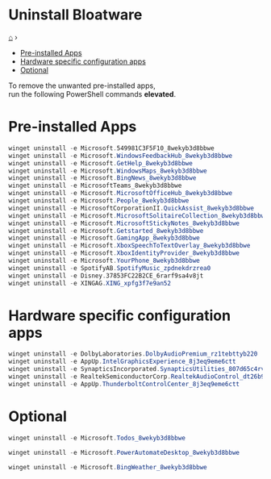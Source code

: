 <h1> Uninstall Bloatware </h1>

[⌂](../README.md) ›

- [Pre-installed Apps](#pre-installed-apps)
- [Hardware specific configuration apps](#hardware-specific-configuration-apps)
- [Optional](#optional)

To remove the unwanted pre-installed apps,  
run the following PowerShell commands **elevated**.

# Pre-installed Apps
```powershell
winget uninstall -e Microsoft.549981C3F5F10_8wekyb3d8bbwe                  # Cortana
winget uninstall -e Microsoft.WindowsFeedbackHub_8wekyb3d8bbwe             # Feedback Hub
winget uninstall -e Microsoft.GetHelp_8wekyb3d8bbwe                        # Get Help
winget uninstall -e Microsoft.WindowsMaps_8wekyb3d8bbwe                    # Maps
winget uninstall -e Microsoft.BingNews_8wekyb3d8bbwe                       # Microsoft News
winget uninstall -e MicrosoftTeams_8wekyb3d8bbwe                           # Microsoft Teams
winget uninstall -e Microsoft.MicrosoftOfficeHub_8wekyb3d8bbwe             # Office
winget uninstall -e Microsoft.People_8wekyb3d8bbwe                         # People
winget uninstall -e MicrosoftCorporationII.QuickAssist_8wekyb3d8bbwe       # Quick Assist
winget uninstall -e Microsoft.MicrosoftSolitaireCollection_8wekyb3d8bbwe   # Solitaire Collection
winget uninstall -e Microsoft.MicrosoftStickyNotes_8wekyb3d8bbwe           # Sticky Notes
winget uninstall -e Microsoft.Getstarted_8wekyb3d8bbwe                     # Tips
winget uninstall -e Microsoft.GamingApp_8wekyb3d8bbwe                      # Xbox
winget uninstall -e Microsoft.XboxSpeechToTextOverlay_8wekyb3d8bbwe        # Xbox Game Speech Window
winget uninstall -e Microsoft.XboxIdentityProvider_8wekyb3d8bbwe           # Xbox Identity Provider
winget uninstall -e Microsoft.YourPhone_8wekyb3d8bbwe                      # Your Phone
winget uninstall -e SpotifyAB.SpotifyMusic_zpdnekdrzrea0                   # Spotify Music
winget uninstall -e Disney.37853FC22B2CE_6rarf9sa4v8jt                     # Disney+
winget uninstall -e XINGAG.XING_xpfg3f7e9an52                              # XING
```

# Hardware specific configuration apps
```powershell
winget uninstall -e DolbyLaboratories.DolbyAudioPremium_rz1tebttyb220      # Dolby Audio Premium
winget uninstall -e AppUp.IntelGraphicsExperience_8j3eq9eme6ctt            # Intel® Graphics Command Center
winget uninstall -e SynapticsIncorporated.SynapticsUtilities_807d65c4rvak2 # PrebootManager
winget uninstall -e RealtekSemiconductorCorp.RealtekAudioControl_dt26b99r8h8gj # Realtek Audio Control
winget uninstall -e AppUp.ThunderboltControlCenter_8j3eq9eme6ctt           # ThunderboltTM Control Center
```

# Optional
```powershell
winget uninstall -e Microsoft.Todos_8wekyb3d8bbwe                          # Microsoft To Do
```
```powershell
winget uninstall -e Microsoft.PowerAutomateDesktop_8wekyb3d8bbwe           # Power Automate
```
```powershell
winget uninstall -e Microsoft.BingWeather_8wekyb3d8bbwe                    # Weather
```